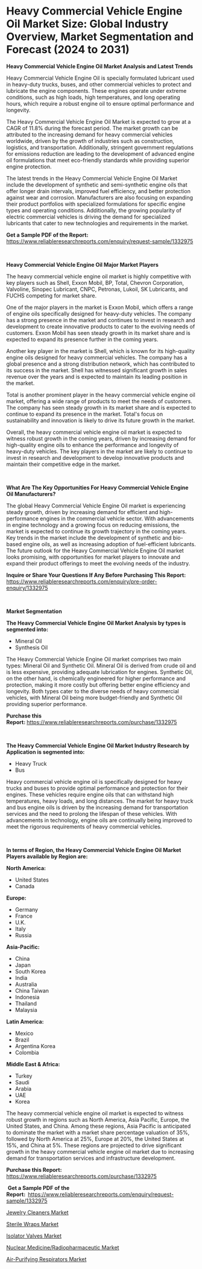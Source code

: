 <p><h1>Heavy Commercial Vehicle Engine Oil Market Size: Global Industry Overview, Market Segmentation and Forecast (2024 to 2031)</h1></p><p><strong>Heavy Commercial Vehicle Engine Oil Market Analysis and Latest Trends</strong></p>
<p><p>Heavy Commercial Vehicle Engine Oil is specially formulated lubricant used in heavy-duty trucks, buses, and other commercial vehicles to protect and lubricate the engine components. These engines operate under extreme conditions, such as high loads, high temperatures, and long operating hours, which require a robust engine oil to ensure optimal performance and longevity.</p><p>The Heavy Commercial Vehicle Engine Oil Market is expected to grow at a CAGR of 11.8% during the forecast period. The market growth can be attributed to the increasing demand for heavy commercial vehicles worldwide, driven by the growth of industries such as construction, logistics, and transportation. Additionally, stringent government regulations for emissions reduction are leading to the development of advanced engine oil formulations that meet eco-friendly standards while providing superior engine protection.</p><p>The latest trends in the Heavy Commercial Vehicle Engine Oil Market include the development of synthetic and semi-synthetic engine oils that offer longer drain intervals, improved fuel efficiency, and better protection against wear and corrosion. Manufacturers are also focusing on expanding their product portfolios with specialized formulations for specific engine types and operating conditions. Additionally, the growing popularity of electric commercial vehicles is driving the demand for specialized lubricants that cater to new technologies and requirements in the market.</p></p>
<p><strong>Get a Sample PDF of the Report:&nbsp;</strong> <a href="https://www.reliableresearchreports.com/enquiry/request-sample/1332975">https://www.reliableresearchreports.com/enquiry/request-sample/1332975</a></p>
<p>&nbsp;</p>
<p><strong>Heavy Commercial Vehicle Engine Oil Major Market Players</strong></p>
<p><p>The heavy commercial vehicle engine oil market is highly competitive with key players such as Shell, Exxon Mobil, BP, Total, Chevron Corporation, Valvoline, Sinopec Lubricant, CNPC, Petronas, Lukoil, SK Lubricants, and FUCHS competing for market share. </p><p>One of the major players in the market is Exxon Mobil, which offers a range of engine oils specifically designed for heavy-duty vehicles. The company has a strong presence in the market and continues to invest in research and development to create innovative products to cater to the evolving needs of customers. Exxon Mobil has seen steady growth in its market share and is expected to expand its presence further in the coming years.</p><p>Another key player in the market is Shell, which is known for its high-quality engine oils designed for heavy commercial vehicles. The company has a global presence and a strong distribution network, which has contributed to its success in the market. Shell has witnessed significant growth in sales revenue over the years and is expected to maintain its leading position in the market.</p><p>Total is another prominent player in the heavy commercial vehicle engine oil market, offering a wide range of products to meet the needs of customers. The company has seen steady growth in its market share and is expected to continue to expand its presence in the market. Total's focus on sustainability and innovation is likely to drive its future growth in the market.</p><p>Overall, the heavy commercial vehicle engine oil market is expected to witness robust growth in the coming years, driven by increasing demand for high-quality engine oils to enhance the performance and longevity of heavy-duty vehicles. The key players in the market are likely to continue to invest in research and development to develop innovative products and maintain their competitive edge in the market.</p></p>
<p>&nbsp;</p>
<p><strong>What Are The Key Opportunities For Heavy Commercial Vehicle Engine Oil Manufacturers?</strong></p>
<p><p>The global Heavy Commercial Vehicle Engine Oil market is experiencing steady growth, driven by increasing demand for efficient and high-performance engines in the commercial vehicle sector. With advancements in engine technology and a growing focus on reducing emissions, the market is expected to continue its growth trajectory in the coming years. Key trends in the market include the development of synthetic and bio-based engine oils, as well as increasing adoption of fuel-efficient lubricants. The future outlook for the Heavy Commercial Vehicle Engine Oil market looks promising, with opportunities for market players to innovate and expand their product offerings to meet the evolving needs of the industry.</p></p>
<p><strong>Inquire or Share Your Questions If Any Before Purchasing This Report:</strong> <a href="https://www.reliableresearchreports.com/enquiry/pre-order-enquiry/1332975">https://www.reliableresearchreports.com/enquiry/pre-order-enquiry/1332975</a></p>
<p>&nbsp;</p>
<p><strong>Market Segmentation</strong></p>
<p><strong>The Heavy Commercial Vehicle Engine Oil Market Analysis by types is segmented into:</strong></p>
<p><ul><li>Mineral Oil</li><li>Synthesis Oil</li></ul></p>
<p><p>The Heavy Commercial Vehicle Engine Oil market comprises two main types: Mineral Oil and Synthetic Oil. Mineral Oil is derived from crude oil and is less expensive, providing adequate lubrication for engines. Synthetic Oil, on the other hand, is chemically engineered for higher performance and protection, making it more costly but offering better engine efficiency and longevity. Both types cater to the diverse needs of heavy commercial vehicles, with Mineral Oil being more budget-friendly and Synthetic Oil providing superior performance.</p></p>
<p><strong>Purchase this Report:&nbsp;</strong><a href="https://www.reliableresearchreports.com/purchase/1332975">https://www.reliableresearchreports.com/purchase/1332975</a></p>
<p>&nbsp;</p>
<p><strong>The Heavy Commercial Vehicle Engine Oil Market Industry Research by Application is segmented into:</strong></p>
<p><ul><li>Heavy Truck</li><li>Bus</li></ul></p>
<p><p>Heavy commercial vehicle engine oil is specifically designed for heavy trucks and buses to provide optimal performance and protection for their engines. These vehicles require engine oils that can withstand high temperatures, heavy loads, and long distances. The market for heavy truck and bus engine oils is driven by the increasing demand for transportation services and the need to prolong the lifespan of these vehicles. With advancements in technology, engine oils are continually being improved to meet the rigorous requirements of heavy commercial vehicles.</p></p>
<p>&nbsp;</p>
<p><strong>In terms of Region, the Heavy Commercial Vehicle Engine Oil Market Players available by Region are:</strong></p>
<p>
    <p> <strong> North America: </strong>
        <ul>
            <li>United States</li>
            <li>Canada</li>
        </ul>
        </p> 
    <p> <strong> Europe: </strong>
        <ul>
            <li>Germany</li>
            <li>France</li>
            <li>U.K.</li>
            <li>Italy</li>
            <li>Russia</li>
        </ul>
        </p> 
    <p> <strong> Asia-Pacific: </strong>
        <ul>
            <li>China</li>
            <li>Japan</li>
            <li>South Korea</li>
            <li>India</li>
            <li>Australia</li>
            <li>China Taiwan</li>
            <li>Indonesia</li>
            <li>Thailand</li>
            <li>Malaysia</li>
        </ul>
        </p> 
    <p> <strong> Latin America: </strong>
        <ul>
            <li>Mexico</li>
            <li>Brazil</li>
            <li>Argentina Korea</li>
            <li>Colombia</li>
        </ul>
        </p> 
    <p> <strong> Middle East & Africa: </strong>
        <ul>
            <li>Turkey</li>
            <li>Saudi</li>
            <li>Arabia</li>
            <li>UAE</li>
            <li>Korea</li>
        </ul>
    </p>
    </p>
<p><p>The heavy commercial vehicle engine oil market is expected to witness robust growth in regions such as North America, Asia Pacific, Europe, the United States, and China. Among these regions, Asia Pacific is anticipated to dominate the market with a market share percentage valuation of 35%, followed by North America at 25%, Europe at 20%, the United States at 15%, and China at 5%. These regions are projected to drive significant growth in the heavy commercial vehicle engine oil market due to increasing demand for transportation services and infrastructure development.</p></p>
<p><strong>Purchase this Report: </strong><a href="https://www.reliableresearchreports.com/purchase/1332975">https://www.reliableresearchreports.com/purchase/1332975</a></p>
<p>&nbsp;<strong>Get a Sample PDF of the Report:&nbsp;&nbsp;</strong><a href="https://www.reliableresearchreports.com/enquiry/request-sample/1332975">https://www.reliableresearchreports.com/enquiry/request-sample/1332975</a></p>
<p><strong></strong></p>
<p><p><a href="https://medium.com/@ericahamill/jewelry-cleaners-market-outlook-industry-overview-and-forecast-2024-to-2031-252af8755268">Jewelry Cleaners Market</a></p><p><a href="https://medium.com/@ericahamill/sterile-wraps-market-competitive-analysis-market-trends-and-forecast-to-2031-227e12764017">Sterile Wraps Market</a></p><p><a href="https://medium.com/@ericahamill/isolator-valves-market-analysis-its-cagr-market-segmentation-and-global-industry-overview-0a292a1224e9">Isolator Valves Market</a></p><p><a href="https://issuu.com/reportprime-2/docs/nuclear-medicineradiopharmaceutic-market-size-2030">Nuclear Medicine/Radiopharmaceutic Market</a></p><p><a href="https://issuu.com/reportprime-2/docs/air-purifying-respirators-market-size-2030.pptx">Air-Purifying Respirators Market</a></p></p>